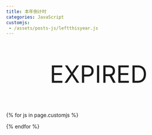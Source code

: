 ```yaml
---
title: 本年倒计时
categories: JavaScript
customjs:
 - /assets/posts-js/leftthisyear.js
---
```


<style>
#leftThisYear {
  margin: 4rem 0;
  text-align: center;
  font-size: 4rem;
}

.left-this-year-small{
  font-size: 2rem;
}

@media only screen and (max-width: 600px) {
  #leftThisYear {
    font-size: 2rem;
  }
  
  .left-this-year-small{
    font-size: 1rem;
  }
}
</style>

<p id="leftThisYear">EXPIRED</p>

{% for js in page.customjs %}
<script src="{{ js }}"></script>
{% endfor %}